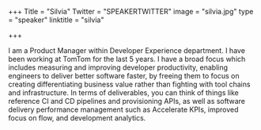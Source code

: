 +++
Title = "Silvia"
Twitter = "SPEAKERTWITTER"
image = "silvia.jpg"
type = "speaker"
linktitle = "silvia"

+++

I am a Product Manager within Developer Experience department. I have been working at TomTom for the last 5 years. I have a broad focus which includes measuring and improving developer productivity, enabling engineers to deliver better software faster, by freeing them to focus on creating differentiating business value rather than fighting with tool chains and infrastructure. In terms of deliverables, you can think of things like reference CI and CD pipelines and provisioning APIs, as well as software delivery performance management such as Accelerate KPIs, improved focus on flow, and development analytics.
